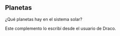 ## Planetas

¿Qué planetas hay en el sistema solar?

Este complemento lo escribí desde el usuario de Draco.